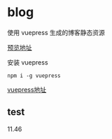 # blog
使用 vuepress 生成的博客静态资源

[预览地址](https://qyhever.com)

安装 vuepress

```shell
npm i -g vuepress
```

[vuepress地址](https://vuepress.vuejs.org/zh)

## test
11.46